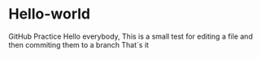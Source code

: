 # Hello-world
GitHub Practice
Hello everybody,
This is a small test for editing a file and then commiting them to a branch
That´s it
